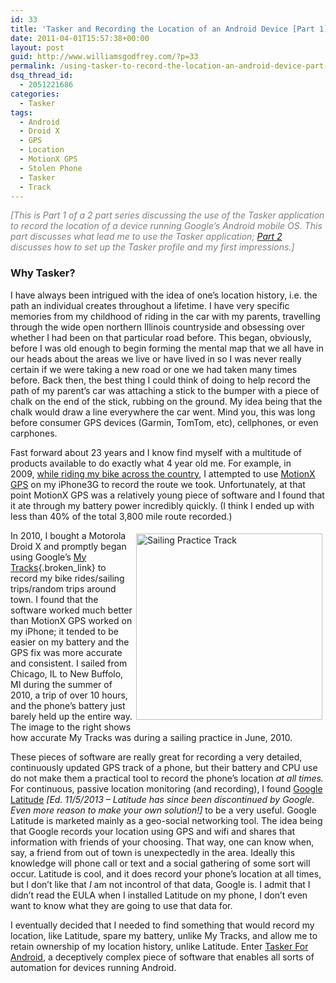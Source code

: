 ```yaml
---
id: 33
title: 'Tasker and Recording the Location of an Android Device [Part 1]'
date: 2011-04-01T15:57:38+00:00
layout: post
guid: http://www.williamsgodfrey.com/?p=33
permalink: /using-tasker-to-record-the-location-an-android-device-part-1/
dsq_thread_id:
  - 2051221686
categories:
  - Tasker
tags:
  - Android
  - Droid X
  - GPS
  - Location
  - MotionX GPS
  - Stolen Phone
  - Tasker
  - Track
---
```

<span style="color: #808080;"><em>[This is Part 1 of a 2 part series discussing the use of the Tasker application to record the location of a device running Google&#8217;s Android mobile OS. This part discusses what lead me to use the Tasker application; <a href="http://www.williamsgodfrey.com//using-tasker-to-record-the-location-an-android-device-part-2/">Part 2</a> discusses <em>how to set up the Tasker profile </em>and my first impressions.]</em></span>

### Why Tasker?

I have always been intrigued with the idea of one&#8217;s location history, i.e. the path an individual creates throughout a lifetime. I have very specific memories from my childhood of riding in the car with my parents, travelling through the wide open northern Illinois countryside and obsessing over whether I had been on that particular road before. This began, obviously, before I was old enough to begin forming the mental map that we all have in our heads about the areas we live or have lived in so I was never really certain if we were taking a new road or one we had taken many times before. Back then, the best thing I could think of doing to help record the path of my parent&#8217;s car was attaching a stick to the bumper with a piece of chalk on the end of the stick, rubbing on the ground. My idea being that the chalk would draw a line everywhere the car went. Mind you, this was long before consumer GPS devices (Garmin, TomTom, etc), cellphones, or even carphones.

Fast forward about 23 years and I know find myself with a multitude of products available to do exactly what 4 year old me. For example, in 2009, [while riding my bike across the country](http://bikeandbuild2009.wordpress.com/), I attempted to use [MotionX GPS](http://itunes.apple.com/us/app/motionx-gps/id299949744?mt=8) on my iPhone3G to record the route we took. Unfortunately, at that point MotionX GPS was a relatively young piece of software and I found that it ate through my battery power incredibly quickly. (I think I ended up with less than 40% of the total 3,800 mile route recorded.)

<div style="float: right;">
  <a href="http://goo.gl/maps/xZ0Z"><img class="size-full wp-image-40 " style="margin: 5px;" title="Sailing Practice Track" alt="Sailing Practice Track" src="http://www.williamsgodfrey.com/wp-content/uploads/2011/04/Sailing_Practice.jpg" width="298" height="298" srcset="http://www.williamsgodfrey.com/wp-content/uploads/2011/04/Sailing_Practice-150x150.jpg 150w, http://www.williamsgodfrey.com/wp-content/uploads/2011/04/Sailing_Practice-300x300.jpg 300w, http://www.williamsgodfrey.com/wp-content/uploads/2011/04/Sailing_Practice.jpg 622w" sizes="(max-width: 298px) 100vw, 298px" /></a>
</div>

In 2010, I bought a Motorola Droid X and promptly began using Google&#8217;s [My Tracks](http://mytracks.appspot.com/){.broken_link} to record my bike rides/sailing trips/random trips around town. I found that the software worked much better than MotionX GPS worked on my iPhone; it tended to be easier on my battery and the GPS fix was more accurate and consistent. I sailed from Chicago, IL to New Buffolo, MI during the summer of 2010, a trip of over 10 hours, and the phone&#8217;s battery just barely held up the entire way. The image to the right shows how accurate My Tracks was during a sailing practice in June, 2010.

These pieces of software are really great for recording a very detailed, continuously updated GPS track of a phone, but their battery and CPU use do not make them a practical tool to record the phone&#8217;s location _at all times._ For continuous, passive location monitoring (and recording), I found [Google Latitude](http://en.wikipedia.org/wiki/Google_Latitude) _[Ed. 11/5/2013 &#8211; Latitude has since been discontinued by Google. Even more reason to make your own solution!]_ to be a very useful. Google Latitude is marketed mainly as a geo-social networking tool. The idea being that Google records your location using GPS and wifi and shares that information with friends of your choosing. That way, one can know when, say, a friend from out of town is unexpectedly in the area. Ideally this knowledge will phone call or text and a social gathering of some sort will occur. Latitude is cool, and it does record your phone&#8217;s location at all times, but I don&#8217;t like that _I_ am not incontrol of that data, Google is. I admit that I didn&#8217;t read the EULA when I installed Latitude on my phone, I don&#8217;t even want to know what they are going to use that data for.

I eventually decided that I needed to find something that would record my location, like Latitude, spare my battery, unlike My Tracks, and allow me to retain ownership of my location history, unlike Latitude. Enter [Tasker For Android](http://tasker.dinglisch.net/), a deceptively complex piece of software that enables all sorts of automation for devices running Android.